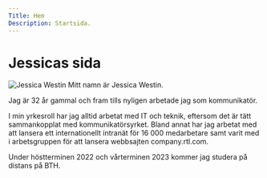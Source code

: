 ```yaml
---
Title: Hem
Description: Startsida.
---
```


Jessicas sida
==========================

![Jessica Westin](image/jessicawestin.jpeg "Jessica Westin")
Mitt namn är Jessica Westin.

Jag är 32 år gammal och fram tills nyligen arbetade jag som kommunikatör.

I min yrkesroll har jag alltid arbetat med IT och teknik, eftersom det är tätt sammankopplat med kommunikatörsyrket. Bland annat har jag arbetat med att lansera ett internationellt intranät för 16 000 medarbetare samt varit med i arbetsgruppen för att lansera webbsajten company.rtl.com.

Under höstterminen 2022 och vårterminen 2023 kommer jag studera på distans på BTH.


